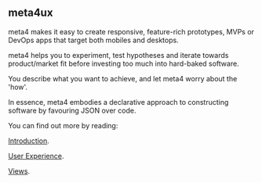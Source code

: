 meta4ux
-------

meta4 makes it easy to create responsive, feature-rich prototypes, MVPs or DevOps apps that target both mobiles and desktops.

meta4 helps you to experiment, test hypotheses and iterate towards product/market fit before investing too much into hard-baked software.

You describe what you want to achieve, and let meta4 worry about the 'how'.

In essence, meta4 embodies a declarative approach to constructing software by favouring JSON over code. 

You can find out more by reading:

<a href="Intro">Introduction</a>.

<a href="UX---User-Experience">User Experience</a>.

<a href="Views">Views</a>.



